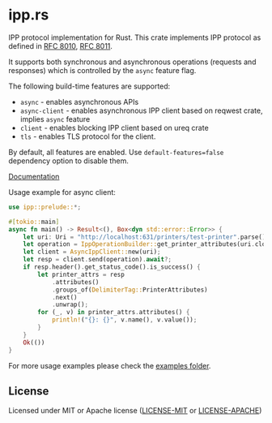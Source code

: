 # ipp.rs

IPP protocol implementation for Rust.
This crate implements IPP protocol as defined in [RFC 8010](https://tools.ietf.org/html/rfc8010), [RFC 8011](https://tools.ietf.org/html/rfc8011).

It supports both synchronous and asynchronous operations (requests and responses) which is controlled by the `async` feature flag.

The following build-time features are supported:

* `async` - enables asynchronous APIs
* `async-client` - enables asynchronous IPP client based on reqwest crate, implies `async` feature
* `client` - enables blocking IPP client based on ureq crate
* `tls` - enables TLS protocol for the client.

By default, all features are enabled. Use `default-features=false` dependency option to disable them.

[Documentation](https://ancwrd1.github.io/ipp.rs/doc/ipp/)

Usage example for async client:

```rust
use ipp::prelude::*;

#[tokio::main]
async fn main() -> Result<(), Box<dyn std::error::Error>> {
    let uri: Uri = "http://localhost:631/printers/test-printer".parse()?;
    let operation = IppOperationBuilder::get_printer_attributes(uri.clone()).build();
    let client = AsyncIppClient::new(uri);
    let resp = client.send(operation).await?;
    if resp.header().get_status_code().is_success() {
        let printer_attrs = resp
            .attributes()
            .groups_of(DelimiterTag::PrinterAttributes)
            .next()
            .unwrap();
        for (_, v) in printer_attrs.attributes() {
            println!("{}: {}", v.name(), v.value());
        }
    }
    Ok(())
}
```

For more usage examples please check the [examples folder](https://github.com/ancwrd1/ipp.rs/tree/master/examples).

## License

Licensed under MIT or Apache license ([LICENSE-MIT](https://opensource.org/licenses/MIT) or [LICENSE-APACHE](https://opensource.org/licenses/Apache-2.0))
